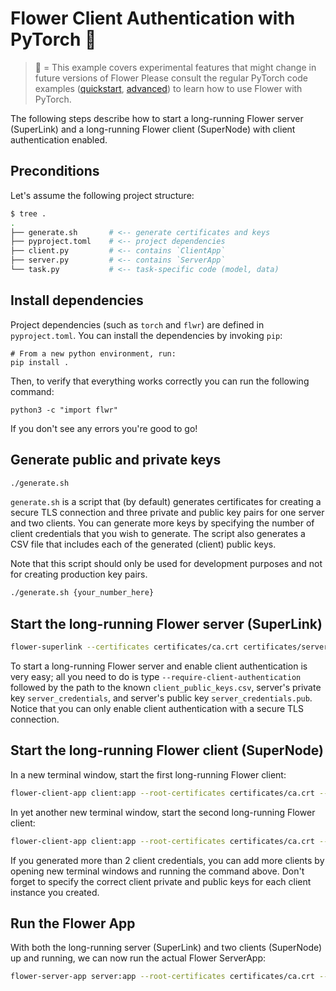 # Flower Client Authentication with PyTorch 🧪

> 🧪 = This example covers experimental features that might change in future versions of Flower
> Please consult the regular PyTorch code examples ([quickstart](https://github.com/adap/flower/tree/main/examples/quickstart-pytorch), [advanced](https://github.com/adap/flower/tree/main/examples/advanced-pytorch)) to learn how to use Flower with PyTorch.

The following steps describe how to start a long-running Flower server (SuperLink) and a long-running Flower client (SuperNode) with client authentication enabled.

## Preconditions

Let's assume the following project structure:

```bash
$ tree .
.
├── generate.sh       # <-- generate certificates and keys
├── pyproject.toml    # <-- project dependencies
├── client.py         # <-- contains `ClientApp`
├── server.py         # <-- contains `ServerApp`
└── task.py           # <-- task-specific code (model, data)
```

## Install dependencies

Project dependencies (such as `torch` and `flwr`) are defined in `pyproject.toml`. You can install the dependencies by invoking `pip`:

```shell
# From a new python environment, run:
pip install .
```

Then, to verify that everything works correctly you can run the following command:

```shell
python3 -c "import flwr"
```

If you don't see any errors you're good to go!

## Generate public and private keys

```bash
./generate.sh
```

`generate.sh` is a script that (by default) generates certificates for creating a secure TLS connection 
and three private and public key pairs for one server and two clients.
You can generate more keys by specifying the number of client credentials that you wish to generate.
The script also generates a CSV file that includes each of the generated (client) public keys.

Note that this script should only be used for development purposes and not for creating production key pairs.

```bash
./generate.sh {your_number_here}
```

## Start the long-running Flower server (SuperLink)

```bash
flower-superlink --certificates certificates/ca.crt certificates/server.pem certificates/server.key --require-client-authentication ./keys/client_public_keys.csv ./keys/server_credentials ./keys/server_credentials.pub
```

To start a long-running Flower server and enable client authentication is very easy; all you need to do is type
`--require-client-authentication` followed by the path to the known `client_public_keys.csv`, server's private key 
`server_credentials`, and server's public key `server_credentials.pub`. Notice that you can only enable client 
authentication with a secure TLS connection.

## Start the long-running Flower client (SuperNode)

In a new terminal window, start the first long-running Flower client:

```bash
flower-client-app client:app --root-certificates certificates/ca.crt --server 127.0.0.1:9092 --authentication-keys ./keys/client_credentials_1 ./keys/client_credentials_1.pub
```

In yet another new terminal window, start the second long-running Flower client:

```bash
flower-client-app client:app --root-certificates certificates/ca.crt --server 127.0.0.1:9092 --authentication-keys ./keys/client_credentials_2 ./keys/client_credentials_2.pub
```

If you generated more than 2 client credentials, you can add more clients by opening new terminal windows and running the command
above. Don't forget to specify the correct client private and public keys for each client instance you created.

## Run the Flower App

With both the long-running server (SuperLink) and two clients (SuperNode) up and running, we can now run the actual Flower ServerApp:

```bash
flower-server-app server:app --root-certificates certificates/ca.crt --dir ./ --server 127.0.0.1:9091
```
